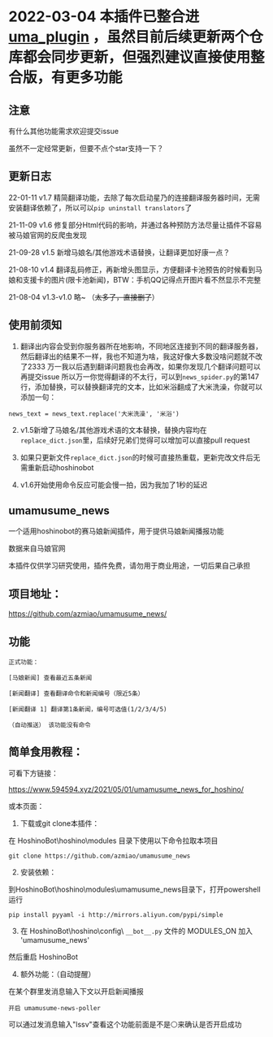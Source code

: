 # 2022-03-04 本插件已整合进 [uma_plugin](https://github.com/azmiao/uma_plugin) ，虽然目前后续更新两个仓库都会同步更新，但强烈建议直接使用整合版，有更多功能

## 注意

有什么其他功能需求欢迎提交issue

虽然不一定经常更新，但要不点个star支持一下？

## 更新日志

22-01-11    v1.7    精简翻译功能，去除了每次启动星乃的连接翻译服务器时间，无需安装翻译依赖了，所以可以`pip uninstall translators`了

21-11-09    v1.6    修复部分Html代码的影响，并通过各种预防方法尽量让插件不容易被马娘官网的反爬虫发现

21-09-28    v1.5    新增马娘名/其他游戏术语替换，让翻译更加好康一点？

21-08-10    v1.4    翻译乱码修正，再新增头图显示，方便翻译卡池预告的时候看到马娘和支援卡的图片(限卡池新闻)，BTW：手机QQ记得点开图片看不然显示不完整

21-08-04    v1.3-v1.0    略~ （~~太多了，直接删了~~）

## 使用前须知

1. 翻译出内容会受到你服务器所在地影响，不同地区连接到不同的翻译服务器，然后翻译出的结果不一样，我也不知道为啥，我这好像大多数没啥问题就不改了2333
    万一我以后遇到翻译问题我也会再改，如果你发现几个翻译问题可以再提交issue
    所以万一你觉得翻译的不太行，可以到`news_spider.py`的第147行，添加替换，可以替换翻译完的文本，比如米浴翻成了大米洗澡，你就可以添加一句：
```
news_text = news_text.replace('大米洗澡', '米浴')
```

2. v1.5新增了马娘名/其他游戏术语的文本替换，替换内容均在`replace_dict.json`里，后续好兄弟们觉得可以增加可以直接pull request

3. 如果只更新文件`replace_dict.json`的时候可直接热重载，更新完改文件后无需重新启动hoshinobot

4. v1.6开始使用命令反应可能会慢一拍，因为我加了1秒的延迟

## umamusume_news

一个适用hoshinobot的赛马娘新闻插件，用于提供马娘新闻播报功能

数据来自马娘官网

本插件仅供学习研究使用，插件免费，请勿用于商业用途，一切后果自己承担

## 项目地址：
https://github.com/azmiao/umamusume_news/

## 功能
```
正式功能：

[马娘新闻] 查看最近五条新闻

[新闻翻译] 查看翻译命令和新闻编号（限近5条）

[新闻翻译 1] 翻译第1条新闻，编号可选值(1/2/3/4/5)

（自动推送） 该功能没有命令
```
## 简单食用教程：

可看下方链接：

https://www.594594.xyz/2021/05/01/umamusume_news_for_hoshino/

或本页面：

1. 下载或git clone本插件：

在 HoshinoBot\hoshino\modules 目录下使用以下命令拉取本项目
```
git clone https://github.com/azmiao/umamusume_news
```

2. 安装依赖：

到HoshinoBot\hoshino\modules\umamusume_news目录下，打开powershell运行
```
pip install pyyaml -i http://mirrors.aliyun.com/pypi/simple
```

3. 在 HoshinoBot\hoshino\config\ `__bot__.py` 文件的 MODULES_ON 加入 'umamusume_news'

然后重启 HoshinoBot

4. 额外功能：（自动提醒）

在某个群里发消息输入下文以开启新闻播报
```
开启 umamusume-news-poller
```
可以通过发消息输入"lssv"查看这个功能前面是不是⚪来确认是否开启成功